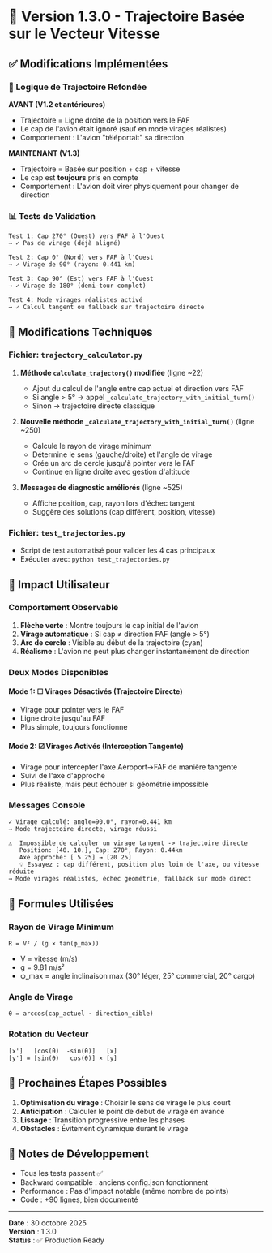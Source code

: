 # 🎉 Version 1.3.0 - Trajectoire Basée sur le Vecteur Vitesse

## ✅ Modifications Implémentées

### 🧭 Logique de Trajectoire Refondée

**AVANT (V1.2 et antérieures)**
- Trajectoire = Ligne droite de la position vers le FAF
- Le cap de l'avion était ignoré (sauf en mode virages réalistes)
- Comportement : L'avion "téléportait" sa direction

**MAINTENANT (V1.3)**
- Trajectoire = Basée sur position + cap + vitesse
- Le cap est **toujours** pris en compte
- Comportement : L'avion doit virer physiquement pour changer de direction

### 📊 Tests de Validation

```
Test 1: Cap 270° (Ouest) vers FAF à l'Ouest
→ ✓ Pas de virage (déjà aligné)

Test 2: Cap 0° (Nord) vers FAF à l'Ouest  
→ ✓ Virage de 90° (rayon: 0.441 km)

Test 3: Cap 90° (Est) vers FAF à l'Ouest
→ ✓ Virage de 180° (demi-tour complet)

Test 4: Mode virages réalistes activé
→ ✓ Calcul tangent ou fallback sur trajectoire directe
```

## 🔧 Modifications Techniques

### Fichier: `trajectory_calculator.py`

1. **Méthode `calculate_trajectory()` modifiée** (ligne ~22)
   - Ajout du calcul de l'angle entre cap actuel et direction vers FAF
   - Si angle > 5° → appel `_calculate_trajectory_with_initial_turn()`
   - Sinon → trajectoire directe classique

2. **Nouvelle méthode `_calculate_trajectory_with_initial_turn()`** (ligne ~250)
   - Calcule le rayon de virage minimum
   - Détermine le sens (gauche/droite) et l'angle de virage
   - Crée un arc de cercle jusqu'à pointer vers le FAF
   - Continue en ligne droite avec gestion d'altitude

3. **Messages de diagnostic améliorés** (ligne ~525)
   - Affiche position, cap, rayon lors d'échec tangent
   - Suggère des solutions (cap différent, position, vitesse)

### Fichier: `test_trajectories.py`

- Script de test automatisé pour valider les 4 cas principaux
- Exécuter avec: `python test_trajectories.py`

## 🎯 Impact Utilisateur

### Comportement Observable

1. **Flèche verte** : Montre toujours le cap initial de l'avion
2. **Virage automatique** : Si cap ≠ direction FAF (angle > 5°)
3. **Arc de cercle** : Visible au début de la trajectoire (cyan)
4. **Réalisme** : L'avion ne peut plus changer instantanément de direction

### Deux Modes Disponibles

#### Mode 1: ☐ Virages Désactivés (Trajectoire Directe)
- Virage pour pointer vers le FAF
- Ligne droite jusqu'au FAF
- Plus simple, toujours fonctionne

#### Mode 2: ☑️ Virages Activés (Interception Tangente)
- Virage pour intercepter l'axe Aéroport→FAF de manière tangente
- Suivi de l'axe d'approche
- Plus réaliste, mais peut échouer si géométrie impossible

### Messages Console

```
✓ Virage calculé: angle=90.0°, rayon=0.441 km
→ Mode trajectoire directe, virage réussi

⚠️  Impossible de calculer un virage tangent -> trajectoire directe
   Position: [40. 10.], Cap: 270°, Rayon: 0.44km
   Axe approche: [ 5 25] → [20 25]
   💡 Essayez : cap différent, position plus loin de l'axe, ou vitesse réduite
→ Mode virages réalistes, échec géométrie, fallback sur mode direct
```

## 📐 Formules Utilisées

### Rayon de Virage Minimum
```
R = V² / (g × tan(φ_max))
```
- V = vitesse (m/s)
- g = 9.81 m/s²
- φ_max = angle inclinaison max (30° léger, 25° commercial, 20° cargo)

### Angle de Virage
```
θ = arccos(cap_actuel · direction_cible)
```

### Rotation du Vecteur
```
[x']   [cos(θ)  -sin(θ)]   [x]
[y'] = [sin(θ)   cos(θ)] × [y]
```

## 🚀 Prochaines Étapes Possibles

1. **Optimisation du virage** : Choisir le sens de virage le plus court
2. **Anticipation** : Calculer le point de début de virage en avance
3. **Lissage** : Transition progressive entre les phases
4. **Obstacles** : Évitement dynamique durant le virage

## 📝 Notes de Développement

- Tous les tests passent ✅
- Backward compatible : anciens config.json fonctionnent
- Performance : Pas d'impact notable (même nombre de points)
- Code : +90 lignes, bien documenté

---

**Date** : 30 octobre 2025  
**Version** : 1.3.0  
**Status** : ✅ Production Ready
